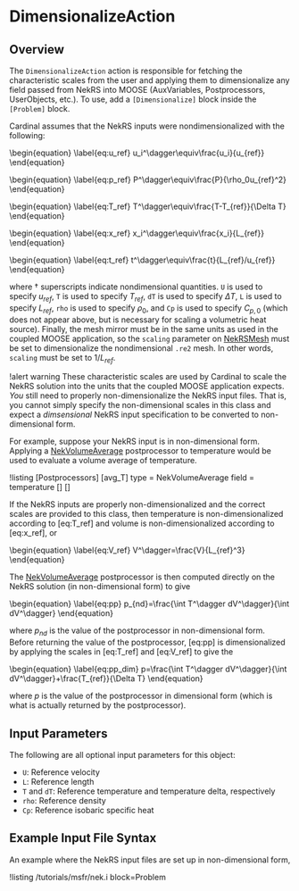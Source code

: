 # DimensionalizeAction

## Overview

The `DimensionalizeAction` action is responsible for fetching the characteristic scales from the user
and applying them to dimensionalize any field passed from NekRS into MOOSE (AuxVariables,
Postprocessors, UserObjects, etc.). To use, add a `[Dimensionalize]` block inside the `[Problem]` block.

Cardinal assumes that the NekRS inputs were nondimensionalized
with the following:

\begin{equation}
\label{eq:u_ref}
u_i^\dagger\equiv\frac{u_i}{u_{ref}}
\end{equation}

\begin{equation}
\label{eq:p_ref}
P^\dagger\equiv\frac{P}{\rho_0u_{ref}^2}
\end{equation}

\begin{equation}
\label{eq:T_ref}
T^\dagger\equiv\frac{T-T_{ref}}{\Delta T}
\end{equation}

\begin{equation}
\label{eq:x_ref}
x_i^\dagger\equiv\frac{x_i}{L_{ref}}
\end{equation}

\begin{equation}
\label{eq:t_ref}
t^\dagger\equiv\frac{t}{L_{ref}/u_{ref}}
\end{equation}

where $\dagger$ superscripts indicate nondimensional quantities.
`U` is used to specify $u_{ref}$, `T` is used to specify $T_{ref}$,
`dT` is used to specify $\Delta T$, `L` is used to specify $L_{ref}$,
`rho` is used to specify $\rho_0$, and `Cp` is used to specify $C_{p,0}$
(which does not appear above, but is necessary for scaling a volumetric heat source).
Finally, the mesh mirror must be in the same units as used in the coupled MOOSE application,
so the `scaling` parameter on [NekRSMesh](NekRSMesh.md) must be set to
dimensionalize the nondimensional `.re2` mesh. In other words,
`scaling` must be set to $1/L_{ref}$.

!alert warning
These characteristic scales are used by Cardinal to scale the NekRS solution
into the units that the coupled MOOSE application expects. *You* still need to properly
non-dimensionalize the NekRS input files. That is, you cannot
simply specify the non-dimensional scales in this class and expect a *dimsensional*
NekRS input specification to be converted to non-dimensional form.

For example, suppose your NekRS input is in non-dimensional form. Applying a
[NekVolumeAverage](NekVolumeAverage.md) postprocessor to temperature
would be used to evaluate a volume average of temperature.

!listing
[Postprocessors]
  [avg_T]
    type = NekVolumeAverage
    field = temperature
  []
[]

If the NekRS inputs are properly non-dimensionalized and the correct scales
are provided to this class, then temperature is non-dimensionalized according
to [eq:T_ref] and volume is non-dimensionalized according to [eq:x_ref], or

\begin{equation}
\label{eq:V_ref}
V^\dagger=\frac{V}{L_{ref}^3}
\end{equation}

The [NekVolumeAverage](NekVolumeAverage.md) postprocessor
is then computed directly on the NekRS solution (in non-dimensional form) to give

\begin{equation}
\label{eq:pp}
p_{nd}=\frac{\int T^\dagger dV^\dagger}{\int dV^\dagger}
\end{equation}

where $p_{nd}$ is the value of the postprocessor in non-dimensional form. Before returning the value
of the postprocessor, [eq:pp] is dimensionalized by applying the scales in [eq:T_ref]
and [eq:V_ref] to give the

\begin{equation}
\label{eq:pp_dim}
p=\frac{\int T^\dagger dV^\dagger}{\int dV^\dagger}+\frac{T_{ref}}{\Delta T}
\end{equation}

where $p$ is the value of the postprocessor in dimensional form (which
is what is actually returned by the postprocessor).

## Input Parameters

The following are all optional input parameters for this object:

- `U`: Reference velocity
- `L`: Reference length
- `T` and `dT`: Reference temperature and temperature delta, respectively
- `rho`: Reference density
- `Cp`: Reference isobaric specific heat

## Example Input File Syntax

An example where the NekRS input files are set up in non-dimensional form,

!listing /tutorials/msfr/nek.i
  block=Problem
